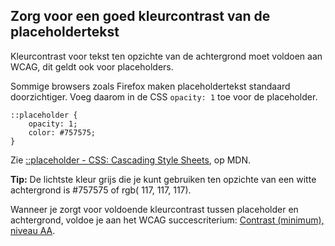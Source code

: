 ## Zorg voor een goed kleurcontrast van de placeholdertekst

Kleurcontrast voor tekst ten opzichte van de achtergrond moet voldoen aan WCAG, dit geldt ook voor placeholders.

Sommige browsers zoals Firefox maken placeholdertekst standaard doorzichtiger. Voeg daarom in de CSS `opacity: 1` toe voor de placeholder.

```css!
::placeholder {
    opacity: 1;
    color: #757575;
}
```

Zie [::placeholder - CSS: Cascading Style Sheets](https://developer.mozilla.org/en-US/docs/Web/CSS/::placeholder), op MDN.

**Tip:** De lichtste kleur grijs die je kunt gebruiken ten opzichte van een witte achtergrond is #757575 of rgb( 117, 117, 117).

Wanneer je zorgt voor voldoende kleurcontrast tussen placeholder en achtergrond, voldoe je aan het WCAG succescriterium: [Contrast (minimum), niveau AA](https://www.w3.org/WAI/WCAG22/Understanding/contrast-minimum.html).

